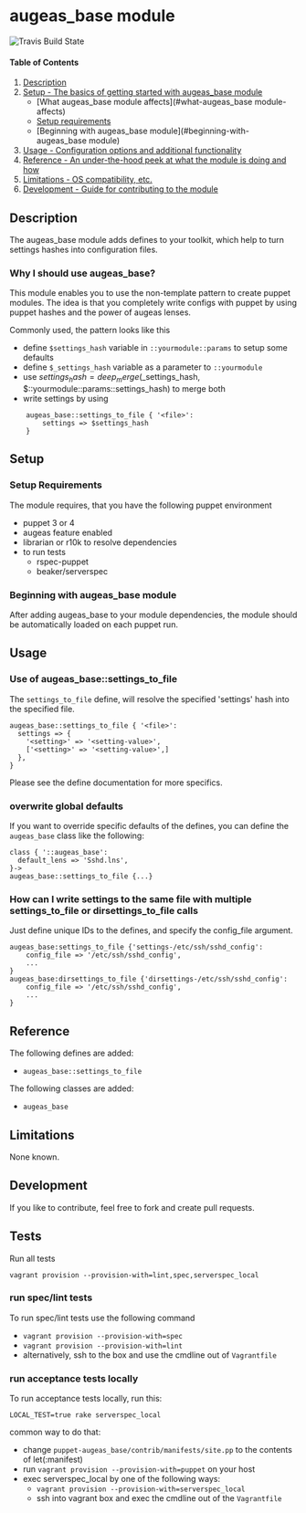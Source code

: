 # augeas_base module

![Travis Build State](https://travis-ci.org/diLLec/puppet-augeas_base.svg?branch=master)

#### Table of Contents

1. [Description](#description)
1. [Setup - The basics of getting started with augeas_base module](#setup)
    * [What augeas_base module affects](#what-augeas_base module-affects)
    * [Setup requirements](#setup-requirements)
    * [Beginning with augeas_base module](#beginning-with-augeas_base module)
1. [Usage - Configuration options and additional functionality](#usage)
1. [Reference - An under-the-hood peek at what the module is doing and how](#reference)
1. [Limitations - OS compatibility, etc.](#limitations)
1. [Development - Guide for contributing to the module](#development)

## Description

The augeas_base module adds defines to your toolkit, which help to turn settings hashes into
configuration files. 

### Why I should use augeas_base?
This module enables you to use the non-template pattern to create puppet modules. The idea is
that you completely write configs with puppet by using puppet hashes and the power of augeas
lenses.

Commonly used, the pattern looks like this

* define `$settings_hash` variable in `::yourmodule::params` to setup some defaults
* define `$_settings_hash` variable as a parameter to `::yourmodule`
* use $settings_hash = deep_merge($_settings_hash, $::yourmodule::params::settings_hash) to merge both
* write settings by using 
```puppet
    augeas_base::settings_to_file { '<file>':
        settings => $settings_hash
    }
```
## Setup
### Setup Requirements

The module requires, that you have the following puppet environment
* puppet 3 or 4
* augeas feature enabled
* librarian or r10k to resolve dependencies
* to run tests
    * rspec-puppet
    * beaker/serverspec

### Beginning with augeas_base module
After adding augeas_base to your module dependencies, the module should be 
automatically loaded on each puppet run.

## Usage
### Use of augeas_base::settings_to_file 
The `settings_to_file` define, will resolve the specified 'settings' hash 
into the specified file.  

    augeas_base::settings_to_file { '<file>':
      settings => {
        '<setting>' => '<setting-value>',
        ['<setting>' => '<setting-value>',]
      },
    }

Please see the define documentation for more specifics.

### overwrite global defaults
If you want to override specific defaults of the defines, you can define the `augeas_base` 
class like the following:

    class { '::augeas_base':
      default_lens => 'Sshd.lns',
    }->
    augeas_base::settings_to_file {...}

### How can I write settings to the same file with multiple settings_to_file or dirsettings_to_file calls
Just define unique IDs to the defines, and specify the config_file argument. 

    augeas_base:settings_to_file {'settings-/etc/ssh/sshd_config':
        config_file => '/etc/ssh/sshd_config',
        ...
    }
    augeas_base:dirsettings_to_file {'dirsettings-/etc/ssh/sshd_config':
        config_file => '/etc/ssh/sshd_config',
        ...
    }

## Reference
The following defines are added:
* `augeas_base::settings_to_file`

The following classes are added:
* `augeas_base`

## Limitations
None known.

## Development
If you like to contribute, feel free to fork and create pull requests.

## Tests
Run all tests

    vagrant provision --provision-with=lint,spec,serverspec_local
 
### run spec/lint tests
To run spec/lint tests use the following command

* `vagrant provision --provision-with=spec`
* `vagrant provision --provision-with=lint`
* alternatively, ssh to the box and use the cmdline out of `Vagrantfile`

### run acceptance tests locally
To run acceptance tests locally, run this:

    LOCAL_TEST=true rake serverspec_local
    
common way to do that:
* change `puppet-augeas_base/contrib/manifests/site.pp` to the contents of let(:manifest)
* run `vagrant provision --provision-with=puppet` on your host
* exec serverspec_local by one of the following ways:
    * `vagrant provision --provision-with=serverspec_local`
    * ssh into vagrant box and exec the cmdline out of the `Vagrantfile`
    